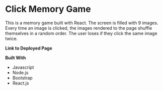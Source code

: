 # Click Memory Game

This is a memory game built with React. The screen is filled with 9 images. Every time an image is clicked, the images rendered to the page shuffle themselves in a random order. The user loses if they click the same image twice. 

**Link to Deployed Page**

**Built With**
- Javascript
- Node.js
- Bootstrap
- React.js

